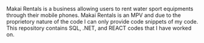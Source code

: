 Makai Rentals is a business allowing users to rent water sport equipments through their mobile phones. Makai Rentals is an MPV and due to the proprietory nature of the code I can only provide code snippets of my code. This repository contains SQL, .NET, and REACT codes that I have worked on.
